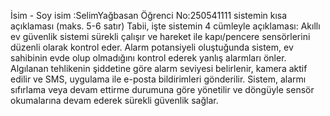 İsim - Soy isim :SelimYağbasan
Öğrenci No:250541111
sistemin kısa açıklaması (maks. 5-6 satır)
Tabii, işte sistemin 4 cümleyle açıklaması:
Akıllı ev güvenlik sistemi sürekli çalışır ve hareket ile kapı/pencere sensörlerini düzenli olarak kontrol eder.
Alarm potansiyeli oluştuğunda sistem, ev sahibinin evde olup olmadığını kontrol ederek yanlış alarmları önler.
Algılanan tehlikenin şiddetine göre alarm seviyesi belirlenir, kamera aktif edilir ve SMS, uygulama ile e-posta bildirimleri gönderilir.
Sistem, alarmı sıfırlama veya devam ettirme durumuna göre yönetilir ve döngüyle sensör okumalarına devam ederek sürekli güvenlik sağlar.

